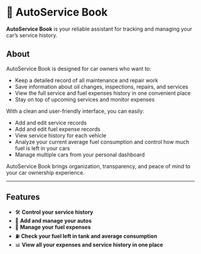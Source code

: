 # 🚗 AutoService Book

**AutoService Book** is your reliable assistant for tracking and managing your car’s service history.

## About

AutoService Book is designed for car owners who want to:

- Keep a detailed record of all maintenance and repair work
- Save information about oil changes, inspections, repairs, and services
- View the full service and fuel expenses history in one convenient place
- Stay on top of upcoming services and monitor expenses

With a clean and user-friendly interface, you can easily:

- Add and edit service records
- Add and edit fuel expense records
- View service history for each vehicle
- Analyze your current average fuel consumption and control how much fuel is left in your cars
- Manage multiple cars from your personal dashboard

AutoService Book brings organization, transparency, and peace of mind to your car ownership experience.

---

## Features

- 🛠️ **Control your service history**
- 🚗 **Add and manage your autos**
- 🔋 **Manage your fuel expenses**
- ⛽ **Check your fuel left in tank and average consumption**
- 📊 **View all your expenses and service history in one place**
